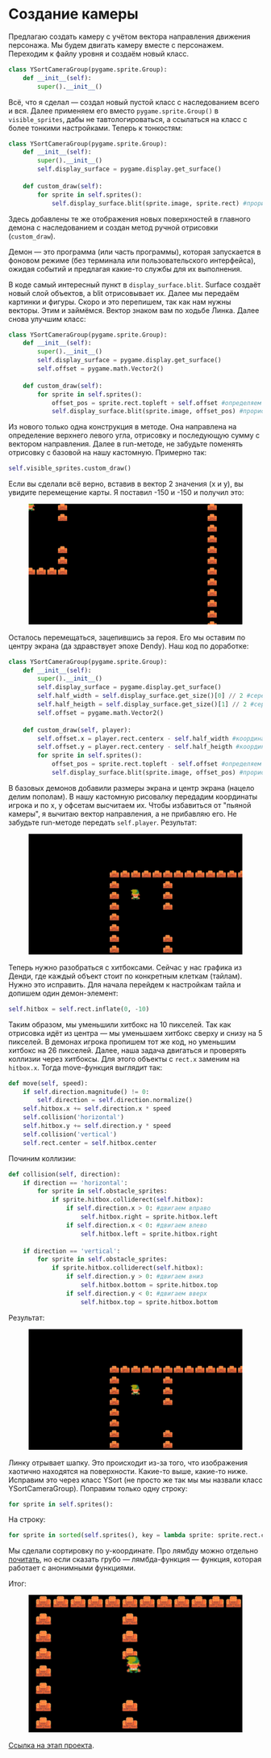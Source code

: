 # Создание камеры

Предлагаю создать камеру с учётом вектора направления движения персонажа. Мы будем двигать камеру вместе с персонажем. Переходим к файлу уровня и создаём новый класс.

```python
class YSortCameraGroup(pygame.sprite.Group):
    def __init__(self):
        super().__init__()
```

Всё, что я сделал — создал новый пустой класс с наследованием всего и вся. Далее применяем его вместо `pygame.sprite.Group()` в `visible_sprites`, дабы не тавтологироваться, а ссылаться на класс с более тонкими настройками. Теперь к тонкостям:

```python
class YSortCameraGroup(pygame.sprite.Group):
    def __init__(self):
        super().__init__()
        self.display_surface = pygame.display.get_surface()
​
    def custom_draw(self):
        for sprite in self.sprites():
            self.display_surface.blit(sprite.image, sprite.rect) #прорисуем новую поверхность и отрисуем её
```

Здесь добавлены те же отображения новых поверхностей в главного демона с наследованием и создан метод ручной отрисовки (`custom_draw`).

Демон — это программа (или часть программы), которая запускается в фоновом режиме (без терминала или пользовательского интерфейса), ожидая событий и предлагая какие-то службы для их выполнения.

В коде самый интересный пункт в `display_surface.blit`. Surface создаёт новый слой объектов, а blit отрисовывает их. Далее мы передаём картинки и фигуры. Скоро и это перепишем, так как нам нужны векторы. Этим и займёмся. Вектор знаком вам по ходьбе Линка. Далее снова улучшим класс:

```python
class YSortCameraGroup(pygame.sprite.Group):
    def __init__(self):
        super().__init__()
        self.display_surface = pygame.display.get_surface()
        self.offset = pygame.math.Vector2()
​
    def custom_draw(self):
        for sprite in self.sprites():
            offset_pos = sprite.rect.topleft + self.offset #определяем позицию путём сравнения верхнего левого угла с вектором направления
            self.display_surface.blit(sprite.image, offset_pos) #прорисуем новую поверхность и отрисуем её
```

Из нового только одна конструкция в методе. Она направлена на определение верхнего левого угла, отрисовку и последующую сумму с вектором направления. Далее в run-методе, не забудьте поменять отрисовку с базовой на нашу кастомную. Примерно так:

```python
self.visible_sprites.custom_draw()
```

Если вы сделали всё верно, вставив в вектор 2 значения (x и y), вы увидите перемещение карты. Я поставил -150 и -150 и получил это:

<figure><img src=".gitbook/assets/9.png" alt=""><figcaption></figcaption></figure>

Осталось перемещаться, зацепившись за героя. Его мы оставим по центру экрана (да здравствует эпохе Dendy). Наш код по доработке:

```python
class YSortCameraGroup(pygame.sprite.Group):
    def __init__(self):
        super().__init__()
        self.display_surface = pygame.display.get_surface()
        self.half_width = self.display_surface.get_size()[0] // 2 #середина отрисованного экрана по ширине
        self.half_heigth = self.display_surface.get_size()[1] // 2 #середина отрисованного экрана по высоте
        self.offset = pygame.math.Vector2()
​
    def custom_draw(self, player):
        self.offset.x = player.rect.centerx - self.half_width #координата x Линка
        self.offset.y = player.rect.centery - self.half_heigth #координата y Линка
        for sprite in self.sprites():
            offset_pos = sprite.rect.topleft - self.offset #определяем позицию путём сравнения верхнего левого угла с вектором направления
            self.display_surface.blit(sprite.image, offset_pos) #прорисуем новую поверхность и отрисуем её
```

В базовых демонов добавили размеры экрана и центр экрана (нацело делим пополам). В нашу кастомную рисовалку передадим координаты игрока и по x, y офсетам высчитаем их. Чтобы избавиться от "пьяной камеры", я вычитаю вектор направления, а не прибавляю его. Не забудьте run-методе передать `self.player`. Результат:

<figure><img src=".gitbook/assets/10.gif" alt=""><figcaption></figcaption></figure>

Теперь нужно разобраться с хитбоксами. Сейчас у нас графика из Денди, где каждый объект стоит по конкретным клеткам (тайлам). Нужно это исправить. Для начала перейдем к настройкам тайла и допишем один демон-элемент:

```python
self.hitbox = self.rect.inflate(0, -10)
```

Таким образом, мы уменьшили хитбокс на 10 пикселей. Так как отрисовка идёт из центра — мы уменьшаем хитбокс сверху и снизу на 5 пикселей. В демонах игрока пропишем тот же код, но уменьшим хитбокс на 26 пикселей. Далее, наша задача двигаться и проверять коллизии через хитбоксы. Для этого объекты с `rect.x` заменим на `hitbox.x`. Тогда move-функция выглядит так:

```python
def move(self, speed):
    if self.direction.magnitude() != 0:
        self.direction = self.direction.normalize()
    self.hitbox.x += self.direction.x * speed
    self.collision('horizontal')
    self.hitbox.y += self.direction.y * speed
    self.collision('vertical')
    self.rect.center = self.hitbox.center
```

Починим коллизии:

```python
def collision(self, direction):
    if direction == 'horizontal':
        for sprite in self.obstacle_sprites:
            if sprite.hitbox.colliderect(self.hitbox):
                if self.direction.x > 0: #двигаем вправо
                    self.hitbox.right = sprite.hitbox.left
                if self.direction.x < 0: #двигаем влево
                    self.hitbox.left = sprite.hitbox.right
​
    if direction == 'vertical':
        for sprite in self.obstacle_sprites:
            if sprite.hitbox.colliderect(self.hitbox):
                if self.direction.y > 0: #двигаем вниз
                    self.hitbox.bottom = sprite.hitbox.top
                if self.direction.y < 0: #двигаем вверх
                    self.hitbox.top = sprite.hitbox.bottom
```

Результат:

<figure><img src=".gitbook/assets/11.gif" alt=""><figcaption></figcaption></figure>

Линку отрывает шапку. Это происходит из-за того, что изображения хаотично находятся на поверхности. Какие-то выше, какие-то ниже. Исправим это через класс YSort (не просто же так мы мы назвали класс YSortCameraGroup). Поправим только одну строку:

```python
for sprite in self.sprites():
```

На строку:

```python
for sprite in sorted(self.sprites(), key = lambda sprite: sprite.rect.centery):
```

Мы сделали сортировку по y-координате. Про лямбду можно отдельно [почитать](https://habr.com/ru/companies/piter/articles/674234/), но если сказать грубо — лямбда-функция — функция, которая работает с анонимными функциями.

Итог:

<figure><img src=".gitbook/assets/12.png" alt=""><figcaption></figcaption></figure>

[Ссылка на этап проекта](https://disk.yandex.ru/d/yQ82HKzPyOlTMw).
